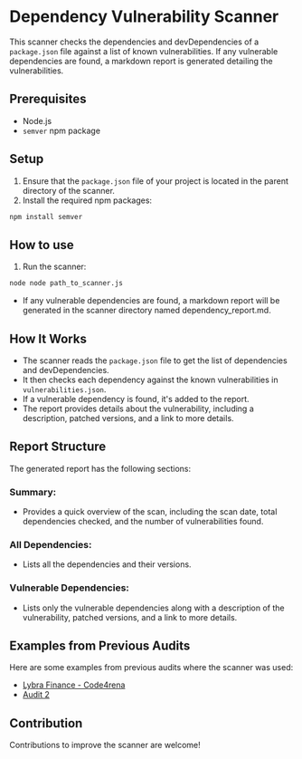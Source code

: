 # Dependency Vulnerability Scanner

This scanner checks the dependencies and devDependencies of a `package.json` file against a list of known vulnerabilities. If any vulnerable dependencies are found, a markdown report is generated detailing the vulnerabilities.

## Prerequisites

- Node.js
- `semver` npm package

## Setup

1. Ensure that the `package.json` file of your project is located in the parent directory of the scanner.
2. Install the required npm packages:

```bash
npm install semver
```

## How to use

1. Run the scanner:

```bash
node node path_to_scanner.js
```

- If any vulnerable dependencies are found, a markdown report will be generated in the scanner directory named dependency_report.md.

## How It Works

- The scanner reads the `package.json` file to get the list of dependencies and devDependencies.
- It then checks each dependency against the known vulnerabilities in `vulnerabilities.json`.
- If a vulnerable dependency is found, it's added to the report.
- The report provides details about the vulnerability, including a description, patched versions, and a link to more details.

## Report Structure

The generated report has the following sections:

### Summary:

- Provides a quick overview of the scan, including the scan date, total dependencies checked, and the number of vulnerabilities found.

### All Dependencies:

- Lists all the dependencies and their versions.

### Vulnerable Dependencies:

- Lists only the vulnerable dependencies along with a description of the vulnerability, patched versions, and a link to more details.

## Examples from Previous Audits

Here are some examples from previous audits where the scanner was used:

- [Lybra Finance - Code4rena](https://github.com/areezladhani/DependencyCheck/blob/main/reports/LybraFinance.md)
- [Audit 2](link_to_audit_2)

## Contribution

Contributions to improve the scanner are welcome!
